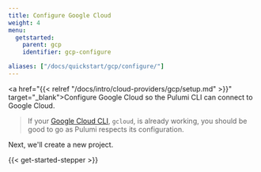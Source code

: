 ```yaml
---
title: Configure Google Cloud
weight: 4
menu:
  getstarted:
    parent: gcp
    identifier: gcp-configure

aliases: ["/docs/quickstart/gcp/configure/"]
---
```


<!-- TODO inline a streamlined version of configuring the cloud here. -->

<a href="{{< relref "/docs/intro/cloud-providers/gcp/setup.md" >}}" target="_blank">Configure Google Cloud</a> so the Pulumi CLI can connect to Google Cloud.

> If your <a href="https://cloud.google.com/sdk/gcloud/" target="_blank">Google Cloud CLI</a>, `gcloud`, is already working, you should be good to go as Pulumi respects its configuration.

Next, we'll create a new project.

{{< get-started-stepper >}}
